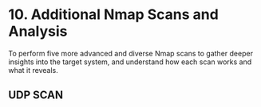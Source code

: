 # 10.  Additional Nmap Scans and Analysis

To perform five more advanced and diverse Nmap scans to gather deeper insights into the target system, and understand how each scan works and what it reveals.

## UDP SCAN
